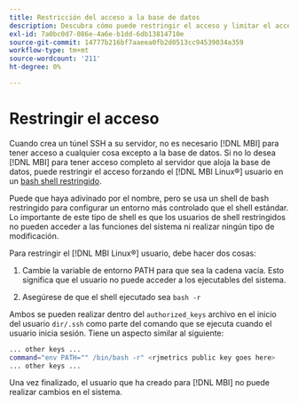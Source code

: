 ```yaml
---
title: Restricción del acceso a la base de datos
description: Descubra cómo puede restringir el acceso y limitar el acceso al servidor que aloja la base de datos.
exl-id: 7a0bc0d7-086e-4a6e-b1dd-6db13814710e
source-git-commit: 14777b216bf7aaeea0fb2d0513cc94539034a359
workflow-type: tm+mt
source-wordcount: '211'
ht-degree: 0%

---
```


# Restringir el acceso

Cuando crea un túnel SSH a su servidor, no es necesario [!DNL MBI] para tener acceso a cualquier cosa excepto a la base de datos. Si no lo desea [!DNL MBI] para tener acceso completo al servidor que aloja la base de datos, puede restringir el acceso forzando el [!DNL MBI Linux®] usuario en un [bash shell restringido](https://www.gnu.org/software/bash/manual/html_node/The-Restricted-Shell.html).

Puede que haya adivinado por el nombre, pero se usa un shell de bash restringido para configurar un entorno más controlado que el shell estándar. Lo importante de este tipo de shell es que los usuarios de shell restringidos no pueden acceder a las funciones del sistema ni realizar ningún tipo de modificación.

Para restringir el [!DNL MBI Linux®] usuario, debe hacer dos cosas:

1. Cambie la variable de entorno PATH para que sea la cadena vacía. Esto significa que el usuario no puede acceder a los ejecutables del sistema.

1. Asegúrese de que el shell ejecutado sea `bash -r`

Ambos se pueden realizar dentro del `authorized_keys` archivo en el inicio del usuario `dir/.ssh` como parte del comando que se ejecuta cuando el usuario inicia sesión. Tiene un aspecto similar al siguiente:

```bash
... other keys ...
command="env PATH="" /bin/bash -r" <rjmetrics public key goes here>
... other keys ...
```

Una vez finalizado, el usuario que ha creado para [!DNL MBI] no puede realizar cambios en el sistema.
